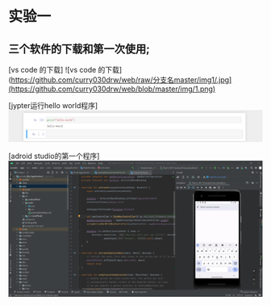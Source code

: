 # 实验一
  
## 三个软件的下载和第一次使用;


[vs code 的下载]
![vs code 的下载](https://github.com/curry030drw/web/raw/分支名master/img1/.jpg](https://github.com/curry030drw/web/blob/master/img/1.png)

[jypter运行hello world程序]![jypter运行hello world程序](img\2.png)

[adroid studio的第一个程序]![adroid studio的第一个程序](img\1.png)

  
